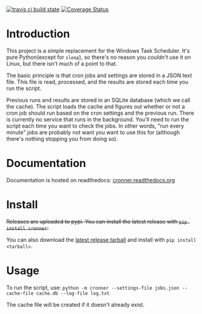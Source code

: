 [![travis ci build state](https://travis-ci.org/mtik00/cronner.svg?branch=master)](https://travis-ci.org/mtik00/cronner)
[![Coverage Status](https://coveralls.io/repos/mtik00/cronner/badge.svg)](https://coveralls.io/r/mtik00/cronner)

Introduction
============

This project is a simple replacement for the Windows Task Scheduler.  It's
pure Python(except for ``sleep``), so there's no reason you *couldn't* use it on
Linux, but there isn't much of a point to that.

The basic principle is that cron jobs and settings are stored in a JSON text
file.  This file is read, processed, and the results are stored each time you
run the script.

Previous runs and results are stored in an SQLite database (which we call the
cache).  The script loads the cache and figures out whether or not a cron job
should run based on the cron settings and the previous run.  There is currently
no service that runs in the background.  You'll need to run the script each time
you want to check the jobs.  In other words, "run every minute" jobs are probably
not want you want to use this for (although there's nothing stopping you from
doing so).

Documentation
=============

Documentation is hosted on readthedocs: [cronner.readthedocs.org](http://cronner.readthedocs.org/en/latest/)

Install
=======

~~Releases are uploaded to pypi.  You can install the latest release with ``pip install cronner``.~~

You can also download the [latest release tarball](https://github.com/mtik00/cronner/releases/latest) and install with ``pip install <tarball>``.

Usage
=====

To run the script, use: `python -m cronner --settings-file jobs.json --cache-file
    cache.db --log-file log.txt`

The cache file will be created if it doesn't already exist.

